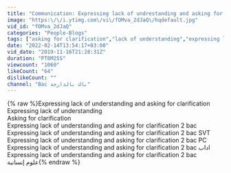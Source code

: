 ```yaml
---
title: "Communication: Expressing lack of undrestanding and asking for clarification (practice) تمارين تطبيق"
image: "https:\/\/i.ytimg.com\/vi\/fOMva_2dJaQ\/hqdefault.jpg"
vid_id: "fOMva_2dJaQ"
categories: "People-Blogs"
tags: ["asking for clarification","lack of understanding","expressing lack of understanding"]
date: "2022-02-14T13:54:17+03:00"
vid_date: "2019-11-16T21:28:31Z"
duration: "PT8M25S"
viewcount: "1060"
likeCount: "64"
dislikeCount: ""
channel: "Bac باك بالدارجة"
---
```

{% raw %}Expressing lack of understanding and asking for clarification<br />Expressing lack of understanding <br />Asking for clarification<br />Expressing lack of understanding and asking for clarification 2 bac<br />Expressing lack of understanding and asking for clarification 2 bac SVT<br />Expressing lack of understanding and asking for clarification 2 bac PC<br />Expressing lack of understanding and asking for clarification 2 bac اداب<br />Expressing lack of understanding and asking for clarification 2 bac <br />علوم إنسانية{% endraw %}

